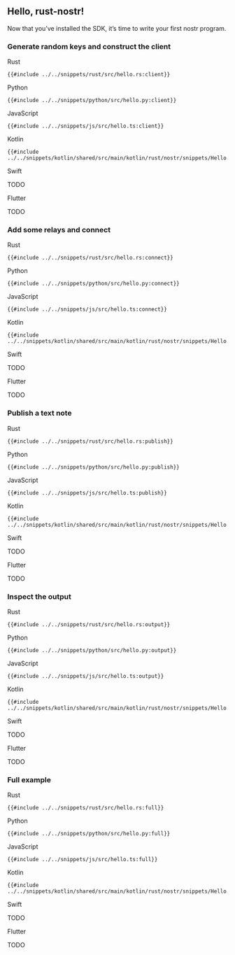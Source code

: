 ## Hello, rust-nostr!

Now that you’ve installed the SDK, it’s time to write your first nostr program.

### Generate random keys and construct the client

<custom-tabs category="lang">
<div slot="title">Rust</div>
<section>

```rust,ignore
{{#include ../../snippets/rust/src/hello.rs:client}}
```

</section>

<div slot="title">Python</div>
<section>

```python,ignore
{{#include ../../snippets/python/src/hello.py:client}}
```

</section>

<div slot="title">JavaScript</div>
<section>

```typescript,ignore
{{#include ../../snippets/js/src/hello.ts:client}}
```

</section>

<div slot="title">Kotlin</div>
<section>

```kotlin,ignore
{{#include ../../snippets/kotlin/shared/src/main/kotlin/rust/nostr/snippets/Hello.kt:client}}
```

</section>

<div slot="title">Swift</div>
<section>

TODO

</section>

<div slot="title">Flutter</div>
<section>

TODO

</section>
</custom-tabs>

### Add some relays and connect

<custom-tabs category="lang">
<div slot="title">Rust</div>
<section>

```rust,ignore
{{#include ../../snippets/rust/src/hello.rs:connect}}
```

</section>

<div slot="title">Python</div>
<section>

```python,ignore
{{#include ../../snippets/python/src/hello.py:connect}}
```

</section>

<div slot="title">JavaScript</div>
<section>

```typescript,ignore
{{#include ../../snippets/js/src/hello.ts:connect}}
```

</section>

<div slot="title">Kotlin</div>
<section>

```kotlin,ignore
{{#include ../../snippets/kotlin/shared/src/main/kotlin/rust/nostr/snippets/Hello.kt:connect}}
```

</section>

<div slot="title">Swift</div>
<section>

TODO

</section>

<div slot="title">Flutter</div>
<section>

TODO

</section>
</custom-tabs>


### Publish a text note

<custom-tabs category="lang">
<div slot="title">Rust</div>
<section>

```rust,ignore
{{#include ../../snippets/rust/src/hello.rs:publish}}
```

</section>

<div slot="title">Python</div>
<section>

```python,ignore
{{#include ../../snippets/python/src/hello.py:publish}}
```

</section>

<div slot="title">JavaScript</div>
<section>

```typescript,ignore
{{#include ../../snippets/js/src/hello.ts:publish}}
```

</section>

<div slot="title">Kotlin</div>
<section>

```kotlin,ignore
{{#include ../../snippets/kotlin/shared/src/main/kotlin/rust/nostr/snippets/Hello.kt:publish}}
```

</section>

<div slot="title">Swift</div>
<section>

TODO

</section>

<div slot="title">Flutter</div>
<section>

TODO

</section>
</custom-tabs>

### Inspect the output

<custom-tabs category="lang">
<div slot="title">Rust</div>
<section>

```rust,ignore
{{#include ../../snippets/rust/src/hello.rs:output}}
```

</section>

<div slot="title">Python</div>
<section>

```python,ignore
{{#include ../../snippets/python/src/hello.py:output}}
```

</section>

<div slot="title">JavaScript</div>
<section>

```typescript,ignore
{{#include ../../snippets/js/src/hello.ts:output}}
```

</section>

<div slot="title">Kotlin</div>
<section>

```kotlin,ignore
{{#include ../../snippets/kotlin/shared/src/main/kotlin/rust/nostr/snippets/Hello.kt:output}}
```

</section>

<div slot="title">Swift</div>
<section>

TODO

</section>

<div slot="title">Flutter</div>
<section>

TODO

</section>
</custom-tabs>

### Full example

<custom-tabs category="lang">
<div slot="title">Rust</div>
<section>

```rust,ignore
{{#include ../../snippets/rust/src/hello.rs:full}}
```

</section>

<div slot="title">Python</div>
<section>

```python,ignore
{{#include ../../snippets/python/src/hello.py:full}}
```

</section>

<div slot="title">JavaScript</div>
<section>

```typescript,ignore
{{#include ../../snippets/js/src/hello.ts:full}}
```

</section>

<div slot="title">Kotlin</div>
<section>

```kotlin,ignore
{{#include ../../snippets/kotlin/shared/src/main/kotlin/rust/nostr/snippets/Hello.kt:full}}
```

</section>

<div slot="title">Swift</div>
<section>

TODO

</section>

<div slot="title">Flutter</div>
<section>

TODO

</section>
</custom-tabs>
